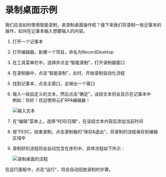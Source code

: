 # 录制桌面示例
我们应该如何使用智能录制，来录制桌面操作呢？接下来我们将录制一些记事本的操作，如何在记事本输入想要输入的内容。

1. 打开一个记事本

2. 打开编辑器，新建一个项目，命名为RecordDesktop

3. 在工具菜单栏中，选择并点击“智能录制”，打开录制器窗口

4. 在录制器中，点击“智能录制”，此时，开始录制自动化流程

5. 找到记事本，点击主窗口，会弹出一个窗口

6. 输入一段自定义的文本，然后点击“确定”，该段文本将会显示在记事本中<br>例如：你好！欢迎使用云扩RPA编辑器！

    ![输入文本](https://docimages.blob.core.chinacloudapi.cn/images/Studio/recording/inputText.PNG)

7. 在“编辑”菜单上，选择“时间/日期”，在该段文本内容后添加当前时间

8. 按下ESC，结束录制，点击录制器的“保存&退出”，将录制的流程保存到编辑区域中

11. 录制好的流程将会自动包含在序列中，具体流程如下所示：

    ![录制桌面的流程](https://docimages.blob.core.chinacloudapi.cn/images/Studio/recording/recordDesktop.PNG)

在运行面板中，点击“运行”，将会自动回放录制的步骤。
